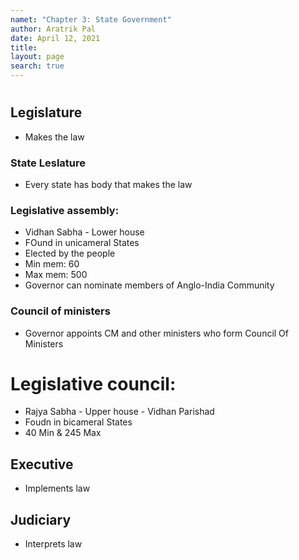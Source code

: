 ```yaml
---
namet: "Chapter 3: State Government"
author: Aratrik Pal
date: April 12, 2021
title:
layout: page
search: true
---
```

<h1></h1>

## Legislature
- Makes the law

### State Leslature
- Every state has body that makes the law

### Legislative assembly:
- Vidhan Sabha - Lower house
- FOund in unicameral States
- Elected by the people
- Min mem: 60
- Max mem: 500
- Governor can nominate members of Anglo-India Community

### Council of ministers
- Governor appoints CM and other ministers who form Council Of Ministers

# Legislative council:
- Rajya Sabha - Upper house - Vidhan Parishad
- Foudn in bicameral States
- 40 Min & 245 Max

## Executive
- Implements law

## Judiciary
- Interprets law
